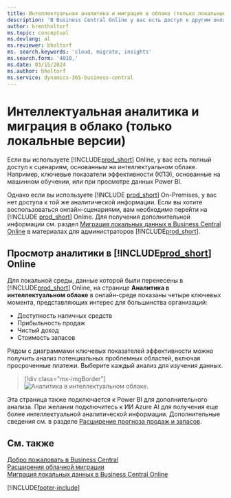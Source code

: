 ```yaml
---
title: Интеллектуальная аналитика и миграция в облако (только локальные версии)
description: 'В Business Central Online у вас есть доступ к другим онлайн-сервисам, и вы можете получать интеллектуальные аналитические данные, например, на основе ИИ Azure. Читайте дальше, если вы планируете перейти из локальной версии в облако.'
author: brentholtorf
ms.topic: conceptual
ms.devlang: al
ms.reviewer: bholtorf
ms. search.keywords: 'cloud, migrate, insights'
ms.search.form: '4010,'
ms.date: 03/15/2024
ms.author: bholtorf
ms.service: dynamics-365-business-central
---
```


# <a name="intelligent-insights-and-cloud-migration-on-premises-only"></a>Интеллектуальная аналитика и миграция в облако (только локальные версии)

Если вы используете [!INCLUDE[prod_short](includes/prod_short.md)] Online, у вас есть полный доступ к сценариям, основанным на интеллектуальном облаке. Например, ключевые показатели эффективности (КПЭ), основанные на машинном обучении, или при просмотре данных Power BI.  

Однако если вы используете [!INCLUDE [prod_short](includes/prod_short.md)] On-Premises, у вас нет доступа к той же аналитической информации. Если вы хотите воспользоваться онлайн-сценариями, вам необходимо перейти на [!INCLUDE [prod_short](includes/prod_short.md)] Online. Для получения дополнительной информации см. раздел [Миграция локальных данных в Business Central Online](/dynamics365/business-central/dev-itpro/administration/migrate-data) в материалах для администраторов [!INCLUDE[prod_short](includes/prod_short.md)].  

## <a name="viewing-insights-in--online"></a>Просмотр аналитики в [!INCLUDE[prod_short](includes/prod_short.md)] Online

Для локальной среды, данные которой были перенесены в [!INCLUDE[prod_short](includes/prod_short.md)] Online, на странице **Аналитика в интеллектуальном облаке** в онлайн-среде показаны четыре ключевых момента, представляющих интерес для большинства организаций:

- Доступность наличных средств
- Прибыльность продаж
- Чистый доход
- Стоимость запасов

Рядом с диаграммами ключевых показателей эффективности можно получить анализ потенциальных проблемных областей, включая просроченные платежи. Выберите каждый анализ для изучения данных.  

> [!div class="mx-imgBorder"]
> ![Аналитика в интеллектуальном облаке.](media/across-intelligent-cloud/intelligentcloudApril19.png "Отображает страницу аналитики в интеллектуальном облаке в Business Central Online")

Эта страница также подключается к Power BI для дополнительного анализа. При желании подключитесь к ИИ Azure AI для получения еще более интеллектуальной аналитической информации. Дополнительные сведения см. в разделе [Расширение прогноза продаж и запасов](ui-extensions-sales-forecast.md).  

## <a name="see-also"></a>См. также

[Добро пожаловать в Business Central](welcome.md)  
[Расширения облачной миграции](ui-extensions-data-replication.md)  
[Миграция локальных данных в Business Central Online](/dynamics365/business-central/dev-itpro/administration/migrate-data)  

[!INCLUDE[footer-include](includes/footer-banner.md)]
